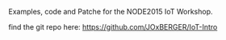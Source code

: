 Examples, code and Patche for the NODE2015 IoT Workshop.

find the git repo here:
https://github.com/JOxBERGER/IoT-Intro